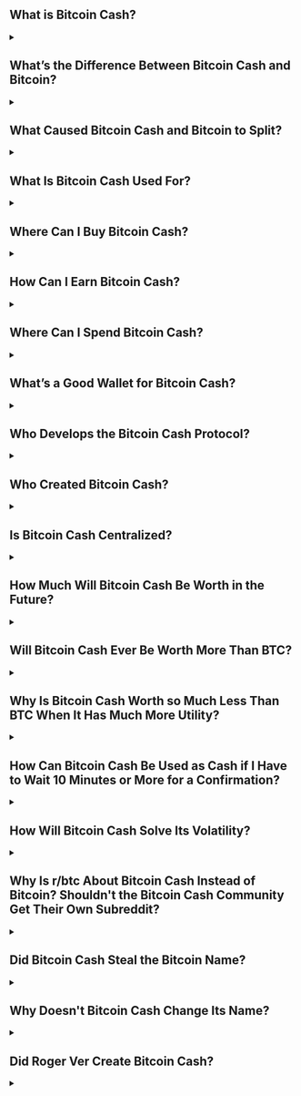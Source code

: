 ## What is Bitcoin Cash?
<details><summary></summary>

Bitcoin Cash is a global, peer-to-peer cryptocurrency that can be sent anywhere in the world, to anyone you want, without intermediaries. Bitcoin Cash is not controlled by any single entity and is instead secured permissionlessly by thousands of computers around the world dedicated to maintaining the network. Bitcoin Cash is decentralized so that no business, institution, or government can control it and no one can censor your payments. It is an alternative to government-controlled fiat currency that has been mismanaged and debased to an unprecedented degree. Bitcoin Cash, on the other hand, maintains a diminishing minting schedule and will forever be capped at 21 million coins. Bitcoin Cash offers anyone in the world the chance to enjoy financial sovereignty like never before.

</details>

## What’s the Difference Between Bitcoin Cash and Bitcoin?
<details><summary></summary>

  
Bitcoin Cash and Bitcoin (BTC) used to be one and the same until August 1, 2017. That’s when the original network split and two separate coins were the result. At the moment of the split every owner of Bitcoin had the same amount of coins on both networks.

Since that time BTC has retained a 1MB “blocksize” (the space allowed for transactions every 10 minutes) even though transaction throughput had already reached a limit (about 300,000 transactions per day). The result is that BTC transactions can be quite expensive with the average transaction fee reaching as high as $50 at times. BTC transactions are also potentially very slow if you do not pay a high enough fee. Some transactions get stuck in limbo for days or weeks. To alleviate the problem of congestion and high fees, the BTC community hopes to rely on second-layer solutions (e.g. Lightning Network), only using the BTC network as a settlement layer or for very high-value transactions.

Bitcoin Cash, on the other hand, upgraded its protocol to expand the blocksize. The Bitcoin Cash blocksize is fully adjustable with only soft limits in place. Bitcoin Cash developers  research and test larger and larger blocks, working to optimize the network and eliminate potential bugs. As market demand increases and protocol research progresses, the community works together to raise the soft limits on the blocksize over time. 

The result is that Bitcoin Cash transactions are extremely inexpensive and only cost a fraction of a penny for a typical transaction. This focus on inexpensive transactions opens up a world of payments-based use cases and allows for the possibility of onboarding millions of users and merchants.

</details>

## What Caused Bitcoin Cash and Bitcoin to Split?
<details><summary></summary>

Bitcoin Cash (BCH) and Bitcoin (BTC) shared a history until August 1, 2017. That’s when a “hard fork” happened which deliberately caused a network split. A hard fork is simply a change in the rules of the network to either add new features or to fix a bug. Some people refer to hard forks as “upgrades” and they don’t have to lead to network splits.

In this case, though, there was a longstanding disagreement over what network rules should be in place. Bitcoin had started to hit a scaling ceiling in 2015 and transaction fees were starting to creep up because of the congested network. Everyone agreed a solution was sorely needed. 

The cause of the congestion was due to a 1MB limit on the “blocksize” (the space available for transactions every 10 minutes or so). Bitcoin didn’t start out with an explicit blocksize limit but a 1MB limit was implemented early on to protect the young network from spam attacks that could overwhelm it (transactions were free in those days). The original design by Satoshi Nakamoto (creator of Bitcoin) called for simply expanding the blocksize as the network grew larger and more resilient.

However, the core group of developers that had managed to gain control of Bitcoin development by 2015 were unwilling to expand the blocksize. They claimed to believe that code workarounds and second-layer solutions could provide Bitcoin with the necessary scaling solutions. Many of these “small blockers” expressed the belief that high fees were actually good and desirable as a sign of Bitcoin’s high demand. An additional reason given to keep blocks small was to allow people with extremely limited hardware to still run a Bitcoin full node (a full node maintains the entire history of the Bitcoin blockchain). The small blockers claimed that, unless anyone of basically any means could run a full node, Bitcoin could not be decentralized as only a few big players could run nodes.

On the other side of the scaling debate, a significant portion of the Bitcoin community still believed in the original design plan of expanding the blocksize as the network matured, hardware became more capable and cheaper, and the userbase grew. This group of “big blockers” believed that Bitcoin could only fulfill its original purpose of being peer-to-peer electronic cash if blocks can easily accommodate current demand and transactions can remain extremely cheap. They also argued that second-layer solutions can only function well on a base layer that can be used inexpensively. Big blockers also took issue with the decentralization argument, maintaining that continual hardware advancements and other innovations would allow Bitcoin full nodes to be run affordably by anyone interested in doing so (while also making the point that users can just be users and do not have to run full nodes to use Bitcoin). 

The major Bitcon discussion forums were controlled by small blockers and became extremely censored, favoring arguments for keeping blocks small. Therefore, the mainstream narrative of Bitcoin ended up integrating those ideas. Bitcoin developers had been working on an upgrade called “Segregated Witness” (SegWit), a code workaround that would purportedly allow some additional transactions to be processed without raising the blocksize limit. SegWit would also allow for second-layer solutions to be implemented. 

While Bitcoin was preparing to upgrade to SegWit, a group of big blockers decided to hard fork a version of Bitcoin that would remain SegWit-free and follow Satoshi’s original scaling design. This version, named Bitcoin Cash (BCH), hard forked on August 1, 2017 at block height 478559 and introduced a completely adjustable blocksize with an initial soft limit of 8MB. 

</details>

## What Is Bitcoin Cash Used For?
<details><summary></summary>

Bitcoin Cash is the leading cryptocurrency for peer-to-peer electronic cash use cases. With a wide distribution, high merchant adoption, and extremely low fees, Bitcoin Cash is used for a wide variety of economic interactions. People around the world use Bitcoin Cash every day for things like online shopping, in-person payments, tipping, trading, speculating, social media posting, and crowdfunding.

</details>

## Where Can I Buy Bitcoin Cash?
<details><summary></summary>

Every major cryptocurrency exchange offers Bitcoin Cash. [Bitcoincash.org](https://bitcoincash.org/#exchanges) lists many of them. You can also buy Bitcoin Cash locally from cryptocurrency ATMs or through [local.bitcoin.com](https://local.bitcoin.com/).

</details>

## How Can I Earn Bitcoin Cash?
<details><summary></summary>

There are many ways to earn Bitcoin Cash. If you have a business, make sure to implement Bitcoin Cash as a payment option. There are many payment gateways that simplify accepting Bitcoin Cash, including [prompt.cash](https://prompt.cash/), [BitPay](https://bitpay.com/), and [GoCrypto](https://gocrypto.com/).

If you are looking for other ways you can earn Bitcoin Cash, there are many options. You can market your skills at [coingigs.net](https://coingigs.net/) or [workingforbitcoins.com](https://workingforbitcoins.com/). You can answer questions or complete tasks at [lazyfox.io](https://lazyfox.io/). You can earn small tips for social media posts at [noise.cash](https://noise.cash/). You can also earn tips for writing interesting articles at [read.cash](https://read.cash/). Those passionate about onboarding new merchants can earn Bitcoin Cash at [bitcoincash.site](https://bitcoincash.site/merchants/onboarding/).

</details>

## Where Can I Spend Bitcoin Cash?
<details><summary></summary>

There are thousands of merchants and businesses around the world that accept Bitcoin Cash. [Acceptbitcoin.cash](https://acceptbitcoin.cash/) allows you to browse merchants by category. [Greenpages.cash](https://greenpages.cash/pages/home.php) also lets you search for various merchants. [Map.bitcoin.com](https://map.bitcoin.com/) and [cash-map.org](https://cash-map.org/) allow you to browse merchants through a map interface. And [bitcoincash.org](https://bitcoincash.org/#services) lists several services and projects that accept Bitcoin Cash. If you accept Bitcoin Cash for your business, list your business on these websites for more exposure.

</details>

## What’s a Good Wallet for Bitcoin Cash?
<details><summary></summary>

Keeping Bitcoin Cash or any other cryptocurrencies on an exchange is generally frowned upon. There are many Bitcoin Cash wallets available and choosing a wallet depends on your needs. The consensus is that [Electron Cash](https://electroncash.org/) for desktop is the most versatile Bitcoin Cash wallet for power users. Many Bitcoin Cash users believe that the [bitcoin.com wallet](https://wallet.bitcoin.com/) is the most user-friendly wallet for mobile. [Bitcoincash.org](https://bitcoincash.org/#wallets) lists several wallets, including hardware wallets for increased security and multi-coin wallets for heavy cryptocurrency users. Users deciding on a wallet should experiment with several using small amounts of Bitcoin Cash to decide which works best for them. Users should always back up their seed phrases.

</details>

## Who Develops the Bitcoin Cash Protocol?
<details><summary></summary>

The Bitcoin Cash protocol is not controlled by any single individual, institution, or development team. Anyone is free to contribute. A lot of the work is done as a collaboration between the six full node development teams and other independent developers. While not an official collaboration website (on Bitcoin Cash there is no such thing as “official), much of the collaboration on protocol and consensus work is done on [bitcoincashresearch.org](https://bitcoincashresearch.org/). Anyone can sign up and contribute to the discussions taking place there. 

</details>

## Who Created Bitcoin Cash?
<details><summary></summary>

Bitcoin Cash is a continuation of the original idea of Bitcoin: a peer-to-peer electronic cash. Therefore it can be argued that Bitcoin Cash was invented by Satoshi Nakamoto. A better question is probably, “Who forked Bitcoin Cash from BTC?”. 

The Bitcoin Cash hard fork was a collaboration among numerous individuals and development teams and its origins actually go back a few years before 2017. 

[Further Reading](https://www.reddit.com/r/btc/comments/bvj08f/an_incomplete_history_of_the_bitcoin_cashs_origin/)

</details>

## Is Bitcoin Cash Centralized?
<details><summary></summary>

No, Bitcoin Cash is not centralized. There is no central point of control over the Bitcoin Cash network that can be abused or compromised. Just like BTC, there are thousands of network nodes around the world running software to secure Bitcoin Cash and validate Bitcoin Cash transactions. In fact, the same entities that mine BTC also mine Bitcoin Cash.

Anyone in the world is free to run Bitcoin Cash node software and/or mine Bitcoin Cash blocks. Additionally, Bitcoin Cash has an extra layer of decentralization that no other cryptocurrency has. Bitcoin Cash has six independent node software teams that all collaborate and come to consensus on protocol upgrades. This ensures that no single organization controls the Bitcoin Cash network.

</details>

## How Much Will Bitcoin Cash Be Worth in the Future?
<details><summary></summary>

Nobody knows what the price of Bitcoin Cash (or any asset) will be at any point in the future. Its value is always based on supply and demand, which are constantly shifting. Bitcoin Cash enthusiasts generally have a positive outlook on the future price of Bitcoin Cash for at least a few reasons. One is that fiat currencies (e.g. USD) are inflating at a very rapid pace while the supply of Bitcoin Cash is limited to 21 million coins. Another is the belief that there will be an increased demand for cryptocurrency payments, especially among unbanked populations. Despite these beliefs, no one knows for certain how valuable Bitcoin Cash will be in the future.

</details>

## Will Bitcoin Cash Ever Be Worth More Than BTC?
<details><summary></summary>

The value of Bitcoin Cash is based on supply and demand and the economic interactions of millions of people. Therefore, it is unknown whether Bitcoin Cash can ever be worth more than BTC. Bitcoin Cash enthusiasts are generally of the opinion that one day Bitcoin Cash will be worth more than BTC. This opinion is mostly based on the fact that Bitcoin Cash transactions are far cheaper than BTC transactions (due to scaling efforts on the former) combined with a belief that the demand for cryptocurrency transactions will increase dramatically over the long term. 

</details>

## Why Is Bitcoin Cash Worth so Much Less Than BTC When It Has Much More Utility?
<details><summary></summary>

The value of cryptocurrencies is completely up to supply and demand. At this point in time, there is simply more demand for BTC. At this time, cryptocurrencies in general are mainly used as speculative assets rather than alternative currencies. While Bitcoin Cash continues the peer-to-peer cash design of Satoshi Nakamoto and BTC has abandoned that use case, BTC still enjoys name recognition and perception as the “original”. Therefore, the increased utility of Bitcoin Cash isn’t necessarily reflected in market prices. Of course, Bitcoin Cash users can benefit from its use cases no matter what the market price of Bitcoin Cash happens to be at any given moment.

</details>

## How Can Bitcoin Cash Be Used as Cash if I Have to Wait 10 Minutes or More for a Confirmation?
<details><summary></summary>

With Bitcoin Cash you do not have to wait for a confirmation for the vast majority of transactions. 

Bitcoin Cash transactions are confirmed in blocks of transactions that get added to the blockchain every ten minutes, on average. When a transaction is confirmed in a block, it is proof that a significant amount of electricity has been expended to include that transaction. In addition, even more electricity would be needed to reverse it. The electricity required to reverse an already-confirmed transaction can always be used much more profitably to simply extend the blockchain further, rather than reversing previous transactions. That makes the reversal of transactions that have already been confirmed extremely unlikely. 

What sets Bitcoin Cash apart is its dedication to scaling. Because of that there is always plenty of room for transactions to be included in the next block. That is different from many other cryptocurrencies, including BTC, that are congested and require transactions to compete and pay inordinate fees to be included in the next block. Thus every transaction on Bitcoin Cash is nearly guaranteed to be included in the next block. This gives Bitcoin Cash something called zero-confirmation (0-conf) security. It means that a transaction that gets broadcasted across the network is nearly as good as a confirmed transaction. 

0-conf security is definitely not absolute. It is technically possible for a miner (or someone colluding with a miner) to stealthily double-spend a transaction. But such schemes are only profitable with very large amounts. Therefore, any transaction worth less than $1000 USD (and possibly much more than that) should be just fine to accept without any confirmations. 

Of course any business or exchange is free to set their own 0-conf policies. Some exchanges require multiple confirmations before crediting deposited amounts. However, not all businesses or exchanges base their policies off of actual risk or hard data.

</details>

## How Will Bitcoin Cash Solve Its Volatility?
<details><summary></summary>

Volatility may or may not be a problem to be solved, depending on the use case. For example, many Bitcoin Cash users anticipate an increased value of their coins. To realize such hopes, volatility is a good thing those users embrace even though it includes the risk of Bitcoin Cash dropping in value. For merchants who accept Bitcoin Cash in exchange for goods and services, volatility may be undesirable as it could negatively affect their bottom line if Bitcoin Cash drops in price. In either case, it is not up to the Bitcoin Cash protocol to “solve” volatility. But there are services that can assist those looking to avoid volatility. Some users may wish to exchange their Bitcoin Cash for a stablecoin (e.g. USDT, flexUSD) when volatility is undesirable. Alternatively, those concerned about volatility can use [Detoken](https://detoken.net) (powered by [AnyHedge](https://anyhedge.com/)) to hedge the value of their Bitcoin Cash. While not yet implemented, the Bitcoin Cash payment gateway [prompt.cash](https://prompt.cash/) will allow merchants to automatically hedge their Bitcoin Cash revenue using AnyHedge contracts.

</details>

## Why Is r/btc About Bitcoin Cash Instead of Bitcoin? Shouldn't the Bitcoin Cash Community Get Their Own Subreddit?
<details><summary></summary>

r/btc is a place where redditors are free to discuss any Bitcoin-based protocol and associated projects. r/btc was started in 2011, which was very early in Bitcoin’s history and six years before the Bitcoin Cash/BTC split. When r/Bitcoin began to suppress discussion of Bitcoin upgrades in 2015, many redditors flocked to r/btc where the discussion was not censored. Most of the uncensored Bitcoin community supported a continuation of Satoshi’s original vision of a scaled Bitcoin blockchain, which was eventually manifested in the Bitcoin Cash protocol. To this day r/btc does not censor any Bitcoin-related topics. Members of r/btc simply advocate more for Bitcoin Cash than they do for BTC. For redditors interested in a subreddit focused specifically on Bitcoin Cash, they are welcome to participate at r/Bitcoincash.

</details>

## Did Bitcoin Cash Steal the Bitcoin Name?
<details><summary></summary>

The idea of stealing the name “Bitcoin” implies that the Bitcoin name is or can be owned. Ignoring the question of whether intellectual property actually exists at all, the use of the Bitcoin name to describe open-source protocols has been fair game since the invention of Bitcoin. Bitcoin was originally released under the MIT license, which is extremely permissive. Multiple cryptocurrencies have used the Bitcoin name and we should expect more of that in the future. When BTC and Bitcoin Cash split, that was the first time the Bitcoin name was used by two cryptocurrencies simultaneously. Many BTC enthusiasts felt that Bitcoin Cash was stealing the name while Bitcoin Cash enthusiasts thought it was absolutely justified since Bitcoin Cash continued the original project Satoshi Nakamoto started. In any case, any cryptocurrency is certainly free to use the Bitcoin name.

</details>

## Why Doesn't Bitcoin Cash Change Its Name?
<details><summary></summary>

There are a few people out there who claim that if Bitcoin Cash would change its name then it would be treated as an equal among other cryptocurrencies. Such people claim that Bitcoin Cash is trying to steal the Bitcoin name and thus poses itself as a threat to BTC. The fact is that Bitcoin Cash is a continuation of the original Bitcoin project started by Satoshi Nakamoto and has every right to the Bitcoin name. The name of Bitcoin Cash is not going to change at this point and anyone suggesting it should is advocating the introduction of much confusion into the cryptocurrency space.

</details>

## Did Roger Ver Create Bitcoin Cash?
<details><summary></summary>

Roger Ver did not create Bitcoin Cash, nor was he involved in the Bitcoin Cash hard fork in any capacity. Roger had been an enthusiastic and extremely vocal supporter of Bitcoin since 2011 and was one of the first investors in Bitcoin-related businesses. During the scaling debates, Roger advocated for a bigger blocksize and supported the SegWit2x proposal, a compromise between small blockers and big blockers which would have introduced Segregated Witness into Bitcoin and then raised the blocksize to 2MB. Even after the Bitcoin Cash hard fork, Roger was hoping for the second part of SegWit2x to be implemented. After it was clear the SegWit2x proposal was a bait-and-switch by small blockers and that BTC could no longer be peer-to-peer electronic cash, Roger researched other cryptocurrencies and decided that Bitcoin Cash offered the best chance to deliver Bitcoin’s original promise. 

</details>
